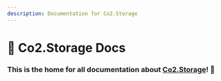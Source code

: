 ```yaml
---
description: Documentation for Co2.Storage
---
```


# 👾 Co2.Storage Docs

### This is the home for all documentation about [Co2.Storage](https://co2.storage)! 🚀
